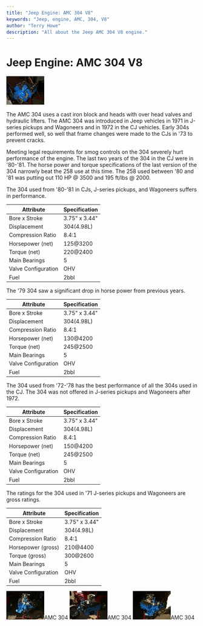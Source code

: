 ```yaml
---
title: "Jeep Engine: AMC 304 V8"
keywords: "Jeep, engine, AMC, 304, V8"
author: "Terry Howe"
description: "All about the Jeep AMC 304 V8 engine."
---
```

# Jeep Engine: AMC 304 V8

[![AMC 304](../../img/engine/3041_.jpg)](../../img/engine/3041.jpg)

The AMC 304 uses a cast iron block and heads with over head valves and hydraulic lifters. The AMC 304 was introduced in Jeep vehicles in 1971 in J-series pickups and Wagoneers and in 1972 in the CJ vehicles. Early 304s performed well, so well that frame changes were made to the CJs in '73 to prevent cracks.

Meeting legal requirements for smog controls on the 304 severely hurt performance of the engine. The last two years of the 304 in the CJ were in '80-'81. The horse power and torque specifications of the last version of the 304 narrowly beat the 258 use at this time. The 258 used between '80 and '81 was putting out 110 HP @ 3500 and 195 ft/lbs @ 2000.

The 304 used from '80-'81 in CJs, J-series pickups, and Wagoneers suffers in performance.

| Attribute           | Specification |
|---------------------|---------------|
| Bore x Stroke       | 3.75" x 3.44" |
| Displacement        | 304(4.98L)    |
| Compression Ratio   | 8.4:1         |
| Horsepower (net)    | 125@3200      |
| Torque (net)        | 220@2400      |
| Main Bearings       | 5             |
| Valve Configuration | OHV           |
| Fuel                | 2bbl          |

The '79 304 saw a significant drop in horse power from previous years.

| Attribute           | Specification |
|---------------------|---------------|
| Bore x Stroke       | 3.75" x 3.44" |
| Displacement        | 304(4.98L)    |
| Compression Ratio   | 8.4:1         |
| Horsepower (net)    | 130@4200      |
| Torque (net)        | 245@2500      |
| Main Bearings       | 5             |
| Valve Configuration | OHV           |
| Fuel                | 2bbl          |

The 304 used from '72-'78 has the best performance of all the 304s used in the CJ. The 304 was not offered in J-series pickups and Wagoneers after 1972.

| Attribute           | Specification |
|---------------------|---------------|
| Bore x Stroke       | 3.75" x 3.44" |
| Displacement        | 304(4.98L)    |
| Compression Ratio   | 8.4:1         |
| Horsepower (net)    | 150@4200      |
| Torque (net)        | 245@2500      |
| Main Bearings       | 5             |
| Valve Configuration | OHV           |
| Fuel                | 2bbl          |

The ratings for the 304 used in '71 J-series pickups and Wagoneers are gross ratings.

| Attribute           | Specification |
|---------------------|---------------|
| Bore x Stroke       | 3.75" x 3.44" |
| Displacement        | 304(4.98L)    |
| Compression Ratio   | 8.4:1         |
| Horsepower (gross)  | 210@4400      |
| Torque (gross)      | 300@2600      |
| Main Bearings       | 5             |
| Valve Configuration | OHV           |
| Fuel                | 2bbl          |

[![AMC 304](../../img/engine/3042_.jpg)](../../img/engine/3042.jpg)AMC 304 [![AMC 304](../../img/engine/3044_.jpg)](../../img/engine/3044.jpg)AMC 304 [![AMC 304](../../img/engine/3043_.jpg)](../../img/engine/3043.jpg)AMC 304